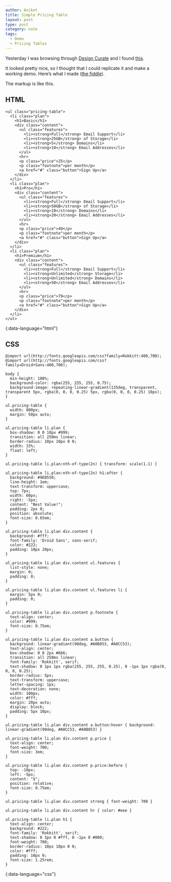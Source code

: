 ```yaml
---
author: Aniket
title: Simple Pricing Table
layout: post
type: post
category: note
tags:
  - Demo
  - Pricing Tables
---
```

Yesterday I was browsing through [Design Curate][1] and I found [this][2].

It looked pretty nice, so I thought that I could replicate it and make a working demo. Here’s what I made ([the fiddle][3]).

The markup is like this.

## HTML

    <ul class="pricing-table">
      <li class="plan">
        <h1>Basic</h1>
        <div class="content">
          <ul class="features">
            <li><strong>Full</strong> Email Support</li>
            <li><strong>25GB</strong> of Storage</li>
            <li><strong>5</strong> Domains</li>
            <li><strong>10</strong> Email Addresses</li>
          </ul>
          <hr>
          <p class="price">25</p>
          <p class="footnote">per month</p>
          <a href="#" class="button">Sign Up</a>
        </div>
      </li>
      <li class="plan">
        <h1>Pro</h1>
        <div class="content">
          <ul class="features">
            <li><strong>Full</strong> Email Support</li>
            <li><strong>50GB</strong> of Storage</li>
            <li><strong>10</strong> Domains</li>
            <li><strong>20</strong> Email Addresses</li>
          </ul>
          <hr>
          <p class="price">49</p>
          <p class="footnote">per month</p>
          <a href="#" class="button">Sign Up</a>
        </div>
      </li>
      <li class="plan">
        <h1>Premium</h1>
        <div class="content">
          <ul class="features">
            <li><strong>Full</strong> Email Support</li>
            <li><strong>Unlimited</strong> Storage</li>
            <li><strong>Unlimited</strong> Domains</li>
            <li><strong>50</strong> Email Addresses</li>
          </ul>
          <hr>
          <p class="price">79</p>
          <p class="footnote">per month</p>
          <a href="#" class="button">Sign Up</a>
        </div>
      </li>
    </ul>
{:data-language="html"}

## CSS

    @import url(http://fonts.googleapis.com/css?family=Rokkitt:400,700);
    @import url(http://fonts.googleapis.com/css?family=Droid+Sans:400,700);

    body {
      min-height: 100%;
      background-color: rgba(255, 255, 255, 0.75);
      background-image: repeating-linear-gradient(135deg, transparent, transparent 5px, rgba(0, 0, 0, 0.25) 5px, rgba(0, 0, 0, 0.25) 10px);
    }

    ul.pricing-table {
      width: 800px;
      margin: 50px auto;
    }

    ul.pricing-table li.plan {
      box-shadow: 0 0 10px #999;
      transition: all 250ms linear;
      border-radius: 10px 10px 0 0;
      width: 33%;
      float: left;
    }

    ul.pricing-table li.plan:nth-of-type(2n) { transform: scale(1.1) }

    ul.pricing-table li.plan:nth-of-type(2n) h1:after {
      background: #9EB550;
      line-height: 1em;
      text-transform: uppercase;
      top: 7px;
      width: 60px;
      right: -5px;
      content: "Best Value!";
      padding: 2px 0;
      position: absolute;
      font-size: 0.65em;
    }

    ul.pricing-table li.plan div.content {
      background: #fff;
      font-family: 'Droid Sans', sans-serif;
      color: #222;
      padding: 10px 20px;
    }

    ul.pricing-table li.plan div.content ul.features {
      list-style: none;
      margin: 0;
      padding: 0;
    }

    ul.pricing-table li.plan div.content ul.features li {
      margin: 5px 0;
      padding: 0;
    }

    ul.pricing-table li.plan div.content p.footnote {
      text-align: center;
      color: #999;
      font-size: 0.75em;
    }

    ul.pricing-table li.plan div.content a.button {
      background: linear-gradient(90deg, #A0B853, #A0CC53);
      text-align: center;
      box-shadow: 0 0 2px #666;
      transition: all 250ms linear;
      font-family: 'Rokkitt', serif;
      text-shadow: 0 1px 1px rgba(255, 255, 255, 0.25), 0 -1px 1px rgba(0, 0, 0, 0.25);
      border-radius: 5px;
      text-transform: uppercase;
      letter-spacing: 1px;
      text-decoration: none;
      width: 100px;
      color: #fff;
      margin: 20px auto;
      display: block;
      padding: 5px 10px;
    }

    ul.pricing-table li.plan div.content a.button:hover { background: linear-gradient(90deg, #A0CC53, #A0B853) }

    ul.pricing-table li.plan div.content p.price {
      text-align: center;
      font-weight: 700;
      font-size: 3em;
    }

    ul.pricing-table li.plan div.content p.price:before {
      top: -10px;
      left: -5px;
      content: "$";
      position: relative;
      font-size: 0.75em;
    }

    ul.pricing-table li.plan div.content strong { font-weight: 700 }

    ul.pricing-table li.plan div.content hr { color: #eee }

    ul.pricing-table li.plan h1 {
      text-align: center;
      background: #222;
      font-family: 'Rokkitt', serif;
      text-shadow: 0 1px 0 #fff, 0 -1px 0 #000;
      font-weight: 700;
      border-radius: 10px 10px 0 0;
      color: #fff;
      padding: 10px 0;
      font-size: 1.25rem;
    }
{:data-language="css"}

 [1]: http://designcurate.com "Design Curate"
 [2]: http://designcurate.com/resource/pricing-tables "Design Curate - Pricing Tables"
 [3]: http://jsfiddle.net/aniketpant/FGct5/ "jsFiddle - Pricing Tables"